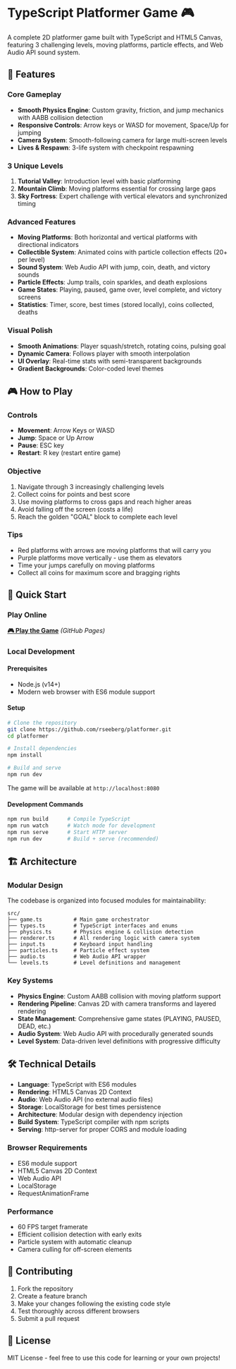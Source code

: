 # TypeScript Platformer Game 🎮

A complete 2D platformer game built with TypeScript and HTML5 Canvas, featuring 3 challenging levels, moving platforms, particle effects, and Web Audio API sound system.

## 🌟 Features

### Core Gameplay
- **Smooth Physics Engine**: Custom gravity, friction, and jump mechanics with AABB collision detection
- **Responsive Controls**: Arrow keys or WASD for movement, Space/Up for jumping
- **Camera System**: Smooth-following camera for large multi-screen levels
- **Lives & Respawn**: 3-life system with checkpoint respawning

### 3 Unique Levels
1. **Tutorial Valley**: Introduction level with basic platforming
2. **Mountain Climb**: Moving platforms essential for crossing large gaps
3. **Sky Fortress**: Expert challenge with vertical elevators and synchronized timing

### Advanced Features
- **Moving Platforms**: Both horizontal and vertical platforms with directional indicators
- **Collectible System**: Animated coins with particle collection effects (20+ per level)
- **Sound System**: Web Audio API with jump, coin, death, and victory sounds
- **Particle Effects**: Jump trails, coin sparkles, and death explosions
- **Game States**: Playing, paused, game over, level complete, and victory screens
- **Statistics**: Timer, score, best times (stored locally), coins collected, deaths

### Visual Polish
- **Smooth Animations**: Player squash/stretch, rotating coins, pulsing goal
- **Dynamic Camera**: Follows player with smooth interpolation
- **UI Overlay**: Real-time stats with semi-transparent backgrounds
- **Gradient Backgrounds**: Color-coded level themes

## 🎮 How to Play

### Controls
- **Movement**: Arrow Keys or WASD
- **Jump**: Space or Up Arrow
- **Pause**: ESC key
- **Restart**: R key (restart entire game)

### Objective
1. Navigate through 3 increasingly challenging levels
2. Collect coins for points and best score
3. Use moving platforms to cross gaps and reach higher areas
4. Avoid falling off the screen (costs a life)
5. Reach the golden "GOAL" block to complete each level

### Tips
- Red platforms with arrows are moving platforms that will carry you
- Purple platforms move vertically - use them as elevators
- Time your jumps carefully on moving platforms
- Collect all coins for maximum score and bragging rights

## 🚀 Quick Start

### Play Online
**[🎮 Play the Game](https://rseeberg.github.io/platformer)** *(GitHub Pages)*

### Local Development

#### Prerequisites
- Node.js (v14+)
- Modern web browser with ES6 module support

#### Setup
```bash
# Clone the repository
git clone https://github.com/rseeberg/platformer.git
cd platformer

# Install dependencies
npm install

# Build and serve
npm run dev
```

The game will be available at `http://localhost:8080`

#### Development Commands
```bash
npm run build      # Compile TypeScript
npm run watch      # Watch mode for development
npm run serve      # Start HTTP server
npm run dev        # Build + serve (recommended)
```

## 🏗️ Architecture

### Modular Design
The codebase is organized into focused modules for maintainability:

```
src/
├── game.ts          # Main game orchestrator
├── types.ts         # TypeScript interfaces and enums
├── physics.ts       # Physics engine & collision detection
├── renderer.ts      # All rendering logic with camera system
├── input.ts         # Keyboard input handling
├── particles.ts     # Particle effect system
├── audio.ts         # Web Audio API wrapper
└── levels.ts        # Level definitions and management
```

### Key Systems
- **Physics Engine**: Custom AABB collision with moving platform support
- **Rendering Pipeline**: Canvas 2D with camera transforms and layered rendering
- **State Management**: Comprehensive game states (PLAYING, PAUSED, DEAD, etc.)
- **Audio System**: Web Audio API with procedurally generated sounds
- **Level System**: Data-driven level definitions with progressive difficulty

## 🛠️ Technical Details

- **Language**: TypeScript with ES6 modules
- **Rendering**: HTML5 Canvas 2D Context
- **Audio**: Web Audio API (no external audio files)
- **Storage**: LocalStorage for best times persistence
- **Architecture**: Modular design with dependency injection
- **Build System**: TypeScript compiler with npm scripts
- **Serving**: http-server for proper CORS and module loading

### Browser Requirements
- ES6 module support
- HTML5 Canvas 2D Context
- Web Audio API
- LocalStorage
- RequestAnimationFrame

### Performance
- 60 FPS target framerate
- Efficient collision detection with early exits
- Particle system with automatic cleanup
- Camera culling for off-screen elements

## 🤝 Contributing

1. Fork the repository
2. Create a feature branch
3. Make your changes following the existing code style
4. Test thoroughly across different browsers
5. Submit a pull request

## 📄 License

MIT License - feel free to use this code for learning or your own projects!